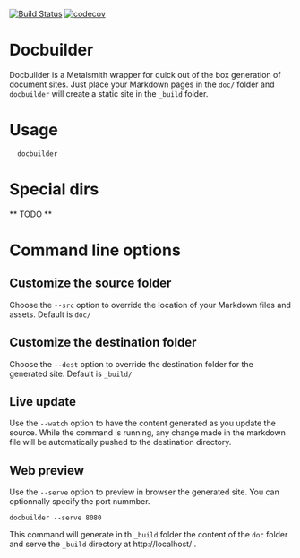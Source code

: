 [![Build Status](https://travis-ci.org/z720/docbuilder.svg?branch=master)](https://travis-ci.org/z720/docbuilder) [![codecov](https://codecov.io/gh/z720/docbuilder/branch/master/graph/badge.svg)](https://codecov.io/gh/z720/docbuilder)
# Docbuilder 

Docbuilder is a Metalsmith wrapper for quick out of the box generation of document sites.
Just place your Markdown pages in the `doc/` folder and `docbuilder` will create a static site in the `_build` folder.

# Usage
```
  docbuilder
```

# Special dirs

** TODO **

# Command line options

## Customize the source folder

Choose the `--src` option to override the location of your Markdown files and assets.
Default is `doc/`

## Customize the destination folder

Choose the `--dest` option to override the destination folder for the generated site.
Default is `_build/`

## Live update

Use the `--watch` option to have the content generated as you update the source.
While the command is running, any change made in the markdown file will be automatically pushed to the destination directory.

## Web preview

Use the `--serve` option to preview in browser the generated site. You can optionnally specify the port nummber.

```
docbuilder --serve 8080
```

This command will generate in th `_build` folder the content of the `doc` folder and serve the `_build` directory at http://localhost/ .





